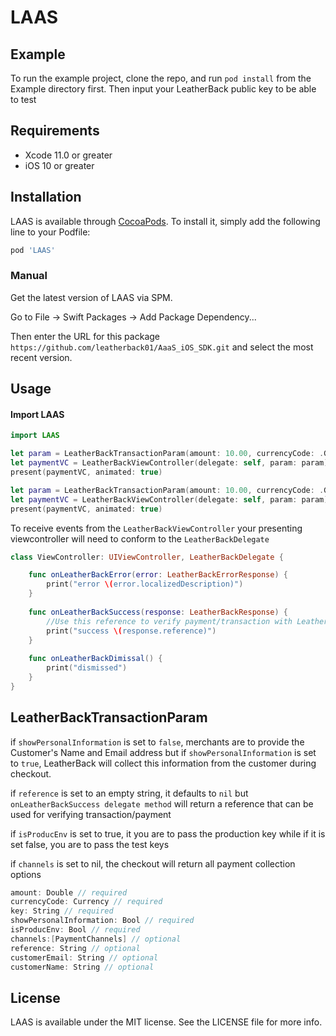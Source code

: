 # LAAS

## Example

To run the example project, clone the repo, and run `pod install` from the Example directory first. Then input your LeatherBack public key to be able to test

## Requirements

- Xcode 11.0 or greater
- iOS 10 or greater


## Installation

LAAS is available through [CocoaPods](https://cocoapods.org). To install
it, simply add the following line to your Podfile:

```ruby
pod 'LAAS'
```

### Manual

Get the latest version of LAAS via SPM.

Go to File -> Swift Packages -> Add Package Dependency... 

Then enter the URL for this package `https://github.com/leatherback01/AaaS_iOS_SDK.git` and select the most recent version.

## Usage

#### Import LAAS
```swift
import LAAS
```

```swift
let param = LeatherBackTransactionParam(amount: 10.00, currencyCode: .GBP, showPersonalInformation: true, reference: "your unique reference number", key: "your public key", isProducEnv: false)
let paymentVC = LeatherBackViewController(delegate: self, param: param)
present(paymentVC, animated: true)

```

```swift
let param = LeatherBackTransactionParam(amount: 10.00, currencyCode: .GBP, showPersonalInformation: false, reference:  "your unique reference number", customerEmail: "johndoe@leatherback.co", customerName: "John Doe", key: "your public key", isProducEnv: false)
let paymentVC = LeatherBackViewController(delegate: self, param: param)
present(paymentVC, animated: true)

```

To receive events from the `LeatherBackViewController` your presenting viewcontroller will need to conform to the `LeatherBackDelegate`

```swift
class ViewController: UIViewController, LeatherBackDelegate {

    func onLeatherBackError(error: LeatherBackErrorResponse) {
        print("error \(error.localizedDescription)")
    }
    
    func onLeatherBackSuccess(response: LeatherBackResponse) {
        //Use this reference to verify payment/transaction with LeatherBack
        print("success \(response.reference)")
    }
    
    func onLeatherBackDimissal() {
        print("dismissed")
    }
}
```

## LeatherBackTransactionParam

if `showPersonalInformation` is set to `false`, merchants are to provide the Customer's Name and Email address but if  `showPersonalInformation` is set to `true`, LeatherBack will collect this information from the customer during checkout.

if `reference` is set to an empty string, it defaults to `nil` but `onLeatherBackSuccess delegate method` will return a reference that can be used for verifying transaction/payment

if `isProducEnv` is set to true, it you are to pass the production key while if it is set false, you are to pass the test keys

if `channels` is set to nil, the checkout will return all payment collection options

```swift
amount: Double // required
currencyCode: Currency // required
key: String // required
showPersonalInformation: Bool // required
isProducEnv: Bool // required
channels:[PaymentChannels] // optional
reference: String // optional
customerEmail: String // optional
customerName: String // optional
```

## License

LAAS is available under the MIT license. See the LICENSE file for more info.


